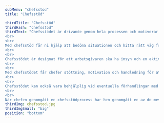 ```yaml
---
subMenu: "chefsstod"
title: "Chefsstöd"

thirdTitle: "Chefsstöd"
thirdHash: "chefsstod"
thirdText: "Chefsstödet är drivande genom hela processen och motiverar och handleder chefer att stå kvar och agera konsekvent i utmanande situationer, vilket gynnar medarbetare, är utvecklande för chefen och bra för organisationen.
<br>
<br>
Med chefsstöd får ni hjälp att bedöma situationen och hitta rätt väg framåt. Chefsstödet ger trygghet och motivation att agera vid krävande situationer och att samtidigt stärka chefens egna förmågor och positiva utveckling.
<br>
<br>
Chefsstödet är designat för att arbetsgivaren ska ha insyn och en aktiv roll under processen, vilket har visat sig vara en framgångsfaktor för resultat och prestation på organisatorisk nivå.
<br>
<br>
Med chefsstödet får chefer stöttning, motivation och handledning för att stå kvar och agera konsekvent i utmanande situationer, vilket skapar positiva effekter hos medarbetare, är utvecklande och tryggande för chefer och leder till framgångsrika resultat för hela organisationen.
<br>
<br>
Chefsstödet kan också vara behjälplig vid eventuella förhandlingar med fackliga organisationer som ditt företag har skyldigheter mot och med sådant som inte har med själva ledarskapet att göra, t.ex framtagande av processer och handlingsplaner.
<br>
<br>
När chefen genomgått en chefsstödprocess har hen genomgått en av de mest lärorika och krävande utbildningar som finns, både på ett teoretisk och praktiskt plan."
thirdImg: chefsstod.jpg
thirdImgSmall: "big"
position: "bottom"
---
```


